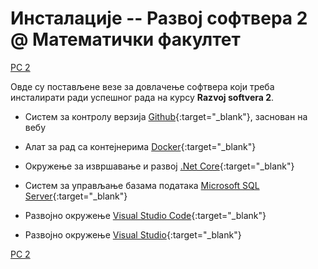 # Инсталације -- Развој софтвера 2 @ Математички факултет

[РС 2](/README.md)

Овде су постављене везе за довлачење софтвера који треба инсталирати ради успешног рада на курсу **Razvoj softvera 2**.

* Систем за контролу верзија [Github](https://github.com/){:target="_blank"}, заснован на вебу

* Алат за рад са контејнерима [Docker](https://www.docker.com/products/docker-app){:target="_blank"}

* Окружење за извршавање и развој [.Net Core](https://dotnet.microsoft.com/download){:target="_blank"}

* Систем за управљање базама података [Microsoft SQL Server](https://www.microsoft.com/en-ie/sql-server/sql-server-downloads){:target="_blank"}

* Развојно окружење [Visual Studio Code](https://code.visualstudio.com/download){:target="_blank"}

* Развојно окружење [Visual Studio](https://visualstudio.microsoft.com/downloads/){:target="_blank"}

[РС 2](/README.md)
